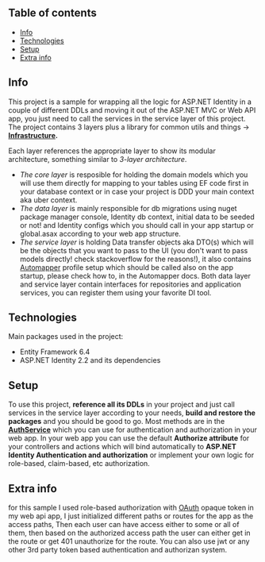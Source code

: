 ## Table of contents
* [Info](#info)
* [Technologies](#technologies)
* [Setup](#setup)
* [Extra info](#extra-info)

## Info
This project is a sample for wrapping all the logic for ASP.NET Identity in a couple of different DDLs and moving it out of the ASP.NET MVC or Web API app, you just need to call 
the services in the service layer of this project.
The project contains 3 layers plus a library for common utils and things -> **[Infrastructure](https://github.com/ArashSasani/IdentityWrapper/tree/master/WebApplication.Infrastructure).**

Each layer references the appropriate layer to show its modular architecture, something similar to *3-layer architecture*.

* *The core layer* is resposible for holding the domain models which you will use them directly for mapping to your tables using EF code first in your database context or in case your project is DDD your main context aka uber context.
* *The data layer* is mainly responsible for db migrations using nuget package manager console, Identity db context, initial data to be seeded or not! and Identity configs which you should call 
in your app startup or global.asax according to your web app structure.
* *The service layer* is holding Data transfer objects aka DTO(s) which will be the objects that you want to pass to the UI (you don't want to pass models directly! check stackoverflow 
for the reasons!), it also contains [Automapper](https://automapper.org/) profile setup which should be called also on the app startup, please check how to, in the Automapper docs.
Both data layer and service layer contain interfaces for repositories and application services, you can register them using your favorite DI tool.

## Technologies
Main packages used in the project:
* Entity Framework 6.4
* ASP.NET Identity 2.2 and its dependencies

## Setup
To use this project, **reference all its DDLs** in your project and just call services in the service layer according to your needs, **build and restore the packages** and you should be good to go.
Most methods are in the **[AuthService](https://github.com/ArashSasani/IdentityWrapper/blob/master/CMS.Service/Services/AuthService.cs)** which you can use for authentication and authorization in your web app.
In your web app you can use the default **Authorize attribute** for your controllers and actions which will bind automatically to **ASP.NET Identity Authentication and authorization** or implement 
your own logic for role-based, claim-based, etc authorization.

## Extra info
for this sample I used role-based authorization with [OAuth](https://oauth.net/) opaque token in my web api app, I just initialized different paths or routes for the app as the 
access paths, Then each user can have access either to some or all of them,
then based on the authorized access path the user can either get in the route or get 401 unauthorize for the route.
You can also use jwt or any other 3rd party token based authentication and authorizan system.
